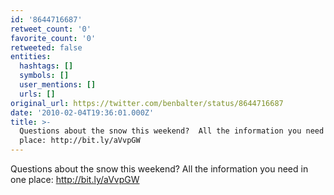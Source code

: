 ```yaml
---
id: '8644716687'
retweet_count: '0'
favorite_count: '0'
retweeted: false
entities:
  hashtags: []
  symbols: []
  user_mentions: []
  urls: []
original_url: https://twitter.com/benbalter/status/8644716687
date: '2010-02-04T19:36:01.000Z'
title: >-
  Questions about the snow this weekend?  All the information you need in one
  place: http://bit.ly/aVvpGW
---
```


Questions about the snow this weekend?  All the information you need in one place: http://bit.ly/aVvpGW